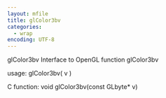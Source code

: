 ```yaml
---
layout: mfile
title: glColor3bv
categories:
  - wrap
encoding: UTF-8
---
```


glColor3bv  Interface to OpenGL function glColor3bv

usage:  glColor3bv( v )

C function:  void glColor3bv(const GLbyte\* v)